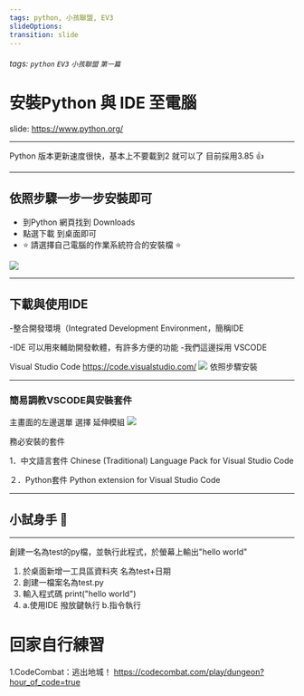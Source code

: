 ```yaml
---
tags: python, 小孩聯盟, EV3
slideOptions:
transition: slide
---
```

###### tags: `python` `EV3` `小孩聯盟` `第一篇`
# 安裝Python 與 IDE 至電腦

slide: https://www.python.org/

---

Python 版本更新速度很快，基本上不要載到2 就可以了
目前採用3.85 :+1: 

---

## 依照步驟一步一步安裝即可

- 到Python 網頁找到 Downloads
- 點選下載 到桌面即可
- :star: 請選擇自己電腦的作業系統符合的安裝檔 :star: 

![](https://i.imgur.com/stpC9Lw.png)

---

##  下載與使用IDE

-整合開發環境（Integrated Development Environment，簡稱IDE

-IDE 可以用來輔助開發軟體，有許多方便的功能
-我們這邊採用 VSCODE 

Visual 
Studio Code
https://code.visualstudio.com/
![](https://i.imgur.com/bCAhxlC.png)
依照步驟安裝



---
### 簡易調教VSCODE與安裝套件
主畫面的左邊選單 選擇 延伸模組
![](https://i.imgur.com/K35Aqqe.png)

務必安裝的套件

1．中文語言套件  Chinese (Traditional) Language Pack for Visual Studio Code

２．Python套件 Python extension for Visual Studio Code

---



## 小試身手 :100: 
---
創建一名為test的py檔，並執行此程式，於螢幕上輸出"hello world"

1. 於桌面新增一工具區資料夾 名為test+日期
2. 創建一檔案名為test.py 
3. 輸入程式碼 print("hello world")
4. a.使用IDE 撥放鍵執行  b.指令執行


# 回家自行練習

1.CodeCombat：逃出地城！
https://codecombat.com/play/dungeon?hour_of_code=true




